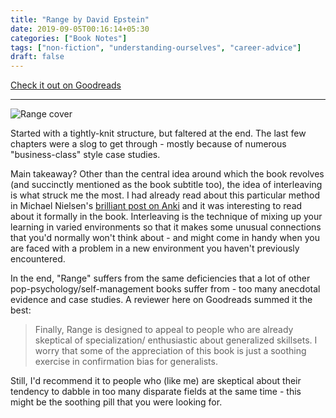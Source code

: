 ```yaml
---
title: "Range by David Epstein"
date: 2019-09-05T00:16:14+05:30
categories: ["Book Notes"]
tags: ["non-fiction", "understanding-ourselves", "career-advice"]
draft: false
---
```


[Check it out on Goodreads](https://www.goodreads.com/review/show/2918108710)

---------------------------------

![Range cover](/images/range_kindle.webp "Range cover")

Started with a tightly-knit structure, but faltered at the end. The last few chapters were a slog to get through - mostly because of numerous "business-class" style case studies. 

Main takeaway? Other than the central idea around which the book revolves (and succinctly mentioned as the book subtitle too), the
idea of interleaving is what struck me the most. I had already read about this particular method in Michael Nielsen's [brilliant
post on Anki](http://augmentingcognition.com/ltm.html) and it was interesting to read about it formally in the book. Interleaving is the technique of mixing up your learning in varied environments so that it makes some unusual connections that you'd normally won't think about - and might come in handy when you are faced with a problem in a new environment you haven't previously encountered.

In the end, "Range" suffers from the same deficiencies that a lot of other pop-psychology/self-management books suffer from - too many anecdotal evidence and case studies. A reviewer here on Goodreads summed it the best:
> Finally, Range is designed to appeal to people who are already skeptical of specialization/ enthusiastic about generalized skillsets. I worry that some of the appreciation of this book is just a soothing exercise in confirmation bias for generalists.

Still, I'd recommend it to people who (like me) are skeptical about their tendency to dabble in too many disparate fields at the same time - this might be the soothing pill that you were looking for.
